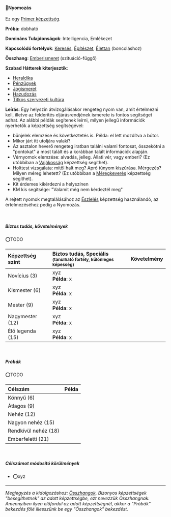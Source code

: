 #### 🔵Nyomozás

Ez egy [Primer képzettség](../010_karakteralkotas.md#primer-%C3%A9s-szekunder-ismeretek-kateg%C3%B3ri%C3%A1i).

**Próba:** dobható

**Domináns Tulajdonságok**: Intelligencia, Emlékezet

**Kapcsolódó fortélyok**: [Keresés](../fortelyok.altalanos/kereses.md), [Építészet](../fortelyok.altalanos/epiteszet.md), [Élettan](../fortelyok.altalanos/elettan.md) (boncoláshoz)

**Összhang**: [Emberismeret](emberismeret.md) (szituáció-függő)

**Szabad Hátterek kiterjesztik**:
- [Heraldika](../hatterek.szabad/heraldika.md)
- [Pénzügyek](../hatterek.szabad/penzugyek.md)
- [Jogismeret](../hatterek.szabad/jogismeret.md)
- [Hazudozás](../hatterek.szabad/hazudozas.md)
- [Titkos szervezeti kultúra](../hatterek.szabad/titkos_szervezeti_kultura.md)

**Leírás**: Egy helyszín átvizsgálásakor rengeteg nyom van, amit értelmezni kell, illetve az felderítés eljárásrendjének ismerete is fontos segítséget adhat. Az alábbi példák segítenek leírni, milyen jellegű információk nyerhetők a képzettség segítségével:
- bűnjelek elemzése és következtetés is. Példa: el lett mozdítva a bútor.
- Mikor járt itt utoljára valaki?
- Az asztalon heverő rengeteg iratban találni valami fontosat, összekötni a "pontokat" a most talált és a korábban talált információk alapján.
- Vérnyomok elemzése: alvadás, jelleg. Állati vér, vagy emberi? (Ez utóbbiban a [Vajákosság](vajakossag.md) képzettség segíthet).
- Holttest vizsgálata: mitől halt meg? Apró tűnyom kiszúrása. Mérgezés? Milyen méreg lehetett?  (Ez utóbbiban a [Méregkeverés](meregkeveres.md) képzettség segíthet).
- Kit érdemes kikérdezni a helyszínen
- KM kis segítsége: "Valamit még nem kérdeztél meg"

A rejtett nyomok megtalálásához az [Észlelés](eszleles.md) képzettség használandó, az értelmezéséhez pedig a Nyomozás.

<br />

##### Biztos tudás, követelmények
⭕TODO

| Képzettség szint | Biztos tudás, Speciális <br /><sub>(tanulható fortély, különleges  képesség)</sub> | Követelmény |
|:---------------- |:---------------------------------------------------------------------------------- |:-----------:|
| Novícius (3)     | xyz <br /> **Példa**: x                                                            |             |
| Kismester (6)    | xyz <br /> **Példa**: x                                                            |             |
| Mester (9)       | xyz <br /> **Példa**: x                                                            |             |
| Nagymester (12)  | xyz <br /> **Példa**: x                                                            |             |
| Élő legenda (15) | xyz <br /> **Példa**: x                                                            |             |

<br />

##### Próbák
⭕TODO

| Célszám | Példa  |
| :----------- | :----------- |
| Könnyű       (6)  | |
| Átlagos      (9)  | |
| Nehéz        (12) | |
| Nagyon nehéz (15) | |
| Rendkívül nehéz (18) | |
| Emberfeletti (21) | |

<br />

##### Célszámot módosító körülmények

- ⭕xyz

---


*Megjegyzés a kidolgozáshoz: [Összhangok](../030_kepzettsegrendszer.md#összhangok). Bizonyos képzettségek "besegíthetnek" az adott képzettségbe, ezt nevezzük Összhangnak. Amennyiben ilyen előfordul az adott képzettségnél, akkor a "Próbák" bekezdés fölé illesszünk be egy "Összhangok" bekezdést.*
